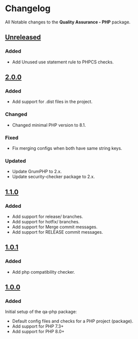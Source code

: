 # Changelog

All Notable changes to the **Quality Assurance - PHP** package.

## [Unreleased]

### Added

- Add Unused use statement rule to PHPCS checks.

## [2.0.0]

### Added

- Add support for .dist files in the project.

### Changed

- Changed minimal PHP version to 8.1.

### Fixed

- Fix merging configs when both have same string keys.

### Updated

- Update GrumPHP to 2.x.
- Update security-checker package to 2.x.

## [1.1.0]

### Added

- Add support for release/ branches.
- Add support for hotfix/ branches.
- Add support for Merge commit messages.
- Add support for RELEASE commit messages.

## [1.0.1]

### Added

- Add php compatibility checker.

## [1.0.0]

### Added

Initial setup of the qa-php package:

- Default config files and checks for a PHP project (package).
- Add support for PHP 7.3+
- Add support for PHP 8.0+

[2.1.0]: https://github.com/district09/php_package_qa-php/compare/2.0.0...2.1.0
[2.0.0]: https://github.com/district09/php_package_qa-php/compare/1.1.0...2.0.0
[1.1.0]: https://github.com/district09/php_package_qa-php/compare/1.0.1...1.1.0
[1.0.1]: https://github.com/district09/php_package_qa-php/compare/1.0.0...1.0.1
[1.0.0]: https://github.com/district09/php_package_qa-php/releases/tag/1.0.0
[Unreleased]: https://github.com/district09/php_package_qa-php/compare/main...develop
